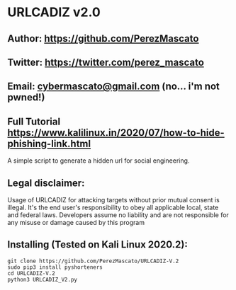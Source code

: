 # URLCADIZ v2.0
## Author: https://github.com/PerezMascato
## Twitter: https://twitter.com/perez_mascato
## Email: cybermascato@gmail.com (no... i'm not pwned!)
## Full Tutorial https://www.kalilinux.in/2020/07/how-to-hide-phishing-link.html

A simple script to generate a hidden url for social engineering.


## Legal disclaimer:

Usage of URLCADIZ for attacking targets without prior mutual consent is illegal. It's the end user's responsibility to obey all applicable local, state and federal laws. Developers assume no liability and are not responsible for any misuse or damage caused by this program 
## Installing (Tested on Kali Linux 2020.2):

```
git clone https://github.com/PerezMascato/URLCADIZ-V.2
sudo pip3 install pyshorteners
cd URLCADIZ-V.2
python3 URLCADIZ_V2.py
```
